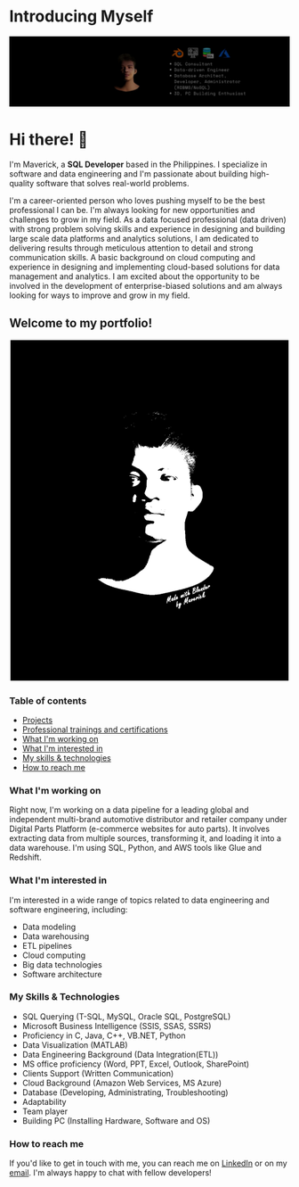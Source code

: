 <!--
**davdavid29/davdavid29** is a ✨ _special_ ✨ repository because its `README.md` (this file) appears on your GitHub profile.

Here are some ideas to get you started:

- 🔭 I’m currently working on ...
- 🌱 I’m currently learning ...
- 👯 I’m looking to collaborate on ...
- 🤔 I’m looking for help with ...
- 💬 Ask me about ...
- 📫 How to reach me: ...
- 😄 Pronouns: ...
- ⚡ Fun fact: ...
-->

# Introducing Myself

<p align="center">
<img src="images/linkedin-cover2.png" alt="AWS Educate" height="auto" width="1000">
</p>

# Hi there! 👋

I'm Maverick, a **SQL Developer** based in the Philippines. I specialize in software and data engineering and I'm passionate about building high-quality software that solves real-world problems.

I'm a career-oriented person who loves pushing myself to be the best professional I can be. I'm always looking for new opportunities and challenges to grow in my field. As a data focused professional (data driven) with strong problem solving skills and experience in designing and building large scale data platforms and analytics solutions, I am dedicated to delivering results through meticulous attention to detail and strong communication skills. A basic background on cloud computing and experience in designing and implementing cloud-based solutions for data management and analytics. I am excited about the opportunity to be involved in the development of enterprise-biased solutions and am always looking for ways to improve and grow in my field.

## Welcome to my portfolio!  

<p align="center">
  <img src="images/3D_portfolio_profile.gif" alt="AWS Educate" height="auto" width="500">
</p>

### Table of contents
* [Projects](https://github.com/davdavid29/Projects-Overview)
* [Professional trainings and certifications](https://github.com/davdavid29/Trainings-and-Certifications)
* [What I'm working on](#what-im-working-on)
* [What I'm interested in](#what-im-interested-in)
* [My skills & technologies](#my-skills--technologies)
* [How to reach me](#how-to-reach-me)

### What I'm working on
Right now, I'm working on a data pipeline for a leading global and independent multi-brand automotive distributor and retailer company under Digital Parts Platform (e-commerce websites for auto parts). It involves extracting data from multiple sources, transforming it, and loading it into a data warehouse. I'm using SQL, Python, and AWS tools like Glue and Redshift.

### What I'm interested in
I'm interested in a wide range of topics related to data engineering and software engineering, including:

* Data modeling
* Data warehousing
* ETL pipelines
* Cloud computing
* Big data technologies
* Software architecture

### My Skills & Technologies
* SQL Querying (T-SQL, MySQL, Oracle SQL, PostgreSQL)
* Microsoft Business Intelligence (SSIS, SSAS, SSRS)
* Proficiency in C, Java, C++, VB.NET, Python
* Data Visualization (MATLAB)
* Data Engineering Background (Data Integration(ETL))
* MS office proficiency (Word, PPT, Excel, Outlook, SharePoint)
* Clients Support (Written Communication)
* Cloud Background (Amazon Web Services, MS Azure)
* Database (Developing, Administrating, Troubleshooting)
* Adaptability
* Team player
* Building PC (Installing Hardware, Software and OS)

### How to reach me
If you'd like to get in touch with me, you can reach me on [LinkedIn](https://www.linkedin.com/in/maverick-dave-aguinaldo/) or on my [email](mailto:maverickdaveaguinaldo@gmail.com). I'm always happy to chat with fellow developers!
